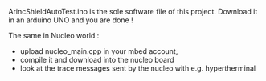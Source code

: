 
ArincShieldAutoTest.ino is the sole software file of this project.
Download it in an arduino UNO and you are done !

The same in Nucleo world :
- upload nucleo_main.cpp in your mbed account,
- compile it and download into the nucleo board
- look at the trace messages sent by the nucleo with e.g. hypertherminal
